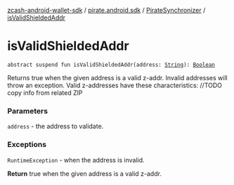 [zcash-android-wallet-sdk](../../index.md) / [pirate.android.sdk](../index.md) / [PirateSynchronizer](index.md) / [isValidShieldedAddr](./is-valid-shielded-addr.md)

# isValidShieldedAddr

`abstract suspend fun isValidShieldedAddr(address: `[`String`](https://kotlinlang.org/api/latest/jvm/stdlib/kotlin/-string/index.html)`): `[`Boolean`](https://kotlinlang.org/api/latest/jvm/stdlib/kotlin/-boolean/index.html)

Returns true when the given address is a valid z-addr. Invalid addresses will throw an
exception. Valid z-addresses have these characteristics: //TODO copy info from related ZIP

### Parameters

`address` - the address to validate.

### Exceptions

`RuntimeException` - when the address is invalid.

**Return**
true when the given address is a valid z-addr.

